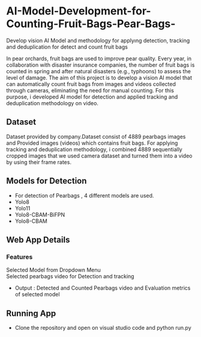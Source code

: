 # AI-Model-Development-for-Counting-Fruit-Bags-Pear-Bags-
Develop vision AI Model and methodology for applyıng detection, tracking and deduplication for detect and count fruit bags

In pear orchards, fruit bags are used to improve pear quality. 
Every year, in collaboration with disaster insurance companies, the number of fruit bags is counted in spring and after natural disasters (e.g., typhoons) to assess the level of damage. 
The aim of this project is to develop a vision AI model that can  automatically count fruit bags from images and videos collected through cameras, eliminating the need for manual counting. 
For this purpose, i developed AI model for detection and applied tracking and deduplication methodology on video.

## Dataset

Dataset provided by company.Dataset consist of 4889 pearbags images and Provided images (videos) which contains fruit bags.
For applying tracking and deduplication methodology, i combined 4889 sequentially cropped images that we used camera dataset and turned them into a video by using their frame rates.

## Models for Detection

- For detection of Pearbags , 4 different models are used.
- Yolo8
- Yolo11
- Yolo8-CBAM-BiFPN
- Yolo8-CBAM

## Web App Details
### Features
Selected Model from Dropdown Menu\
Selected pearbags video for Detection and tracking

- Output : Detected and Counted Pearbags video and Evaluation metrics of selected model

## Running App

- Clone the repository and open on visual studio code and python run.py
